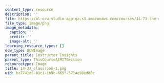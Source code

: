 ```yaml
---
content_type: resource
description: ''
file: https://ol-ocw-studio-app-qa.s3.amazonaws.com/courses/14-73-the-challenge-of-world-poverty-spring-2011/ba7741d681c11b9b865f5714e99ed88c_14-37_classroom-1.png
file_type: image/png
image_metadata:
  caption: ''
  credit: ''
  image-alt: ''
learning_resource_types: []
ocw_type: OCWImage
parent_title: Instructor Insights
parent_type: ThisCourseAtMITSection
resourcetype: Image
title: 14-37_classroom-1.png
uid: ba7741d6-81c1-1b9b-865f-5714e99ed88c
---
```

